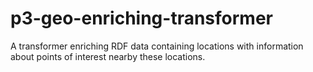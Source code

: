 p3-geo-enriching-transformer
============================

A transformer enriching RDF data containing locations with information about points of interest nearby these locations.
